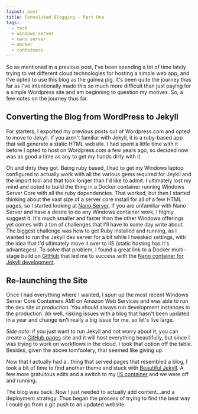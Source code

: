 ```yaml
---
layout: post
title: Convoluted Blogging - Part One
tags:
  - tech
  - windows server
  - nano server
  - docker
  - containers
---
```


So as mentioned in a previous post, I've been spending a lot of time lately trying to vet different cloud technologies for hosting a simple web app, and I've opted to use this blog as the guinea pig. It's been quite the journey thus far as I've intentionally made this so much more difficult than just paying for a simple Wordpress site and am beginning to question my motives. So, a few notes on the journey thus far.

## Converting the Blog from WordPress to Jekyll

For starters, I exported my previous posts out of Wordpress.com and opted to move to Jekyll. If you aren't familiar with Jekyll, it is a ruby-based app that will generate a static HTML website. I had spent a little time with it before I opted to host on Wordpress.com a few years ago, so decided now was as good a time as any to get my hands dirty with it.

Oh and dirty they got. Being ruby based, I had to get my Windows laptop configured to actually work with all the various gems required for Jeykll and the import tool and that took longer than I'd like to admit. I ultimately lost my mind and opted to build the thing in a Docker container running Windows Server Core with all the ruby dependencies. That worked, but then I started thinking about the vast size of a server core install for all of a few HTML pages, so I started looking at [Nano Server](https://docs.microsoft.com/en-us/windows-server/get-started/getting-started-with-nano-server). If you are unfamiliar with Nano Server and have a desire to do any Windows container work, I highly suggest it. It's much smaller and faster than the other Windows offerings yet comes with a ton of challenges that I'll have to some day write about. The biggest challenge was how to get Ruby installed and running, as I wanted to run the Jekyll dev server for a bit while I tweaked settings, with the idea that I'd ultimately move it over to IIS (static hosting has it's advantages). To solve that problem, I found a great link to a Docker multi-stage build on [GitHub](https://github.com/woodie/nanoserver-ruby) that led me to success with the [Nano container for Jekyll development](https://github.com/matthewrstone/random-dockerfiles/tree/master/nano-jekyll-dev).

## Re-launching the Site

Once I had everything where I wanted, I spun up the most recent Windows Server Core Containers AMI on Amazon Web Services and was able to run the dev site *in production*. You should always run development instances in the production. Ah well, risking issues with a blog that hasn't been updated in a year and change isn't really a big issue for me, so let's live large.

*Side note*: if you just want to run Jekyll and not worry about it, you can create a [GitHub pages](https://pages.github.com/) site and it will host everything beautifully, but since I was trying to work on workflows in the cloud, I took that option off the table. Besides, given the above tomfoolery, that seemed like giving up.

Now that I actually had a...thing that served pages that resembled a blog, I took a bit of time to find another theme and stuck with [Beautiful Jekyll](http://deanattali.com/beautiful-jekyll/). A few more gratuitous edits and a switch to my [IIS container](https://github.com/matthewrstone/random-dockerfiles/tree/master/nano-iis-blog) and we were off and running.

The blog was back. Now I just needed to actually add content...and a deployment strategy. Thus began the process of trying to find the best way I could go from a git push to an updated website.